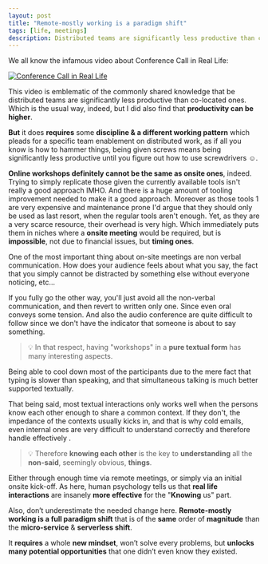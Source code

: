 ```yaml
---
layout: post
title: "Remote-mostly working is a paradigm shift"
tags: [life, meetings]
description: Distributed teams are significantly less productive than co-located ones, unless you change one thing.
---
```


We all know the infamous video about Conference Call in Real Life:

[![Conference Call in Real Life](https://img.youtube.com/vi/kNz82r5nyUw/0.jpg)](https://youtu.be/kNz82r5nyUw "Conference Call in Real Life")

This video is emblematic of the commonly shared knowledge that be distributed teams are significantly less productive than co-located ones. Which is the usual way, indeed, but I did also find that **productivity can be higher**.

**But** it does **requires** some **discipline & a different working pattern** which pleads for a specific team enablement on distributed work, as if all you know is how to hammer things, being given screws means being significantly less productive until you figure out how to use screwdrivers ☺️.

**Online workshops definitely cannot be the same as onsite ones**, indeed. Trying to simply replicate those given the currently available tools isn't really a good approach IMHO. And there is a huge amount of tooling improvement needed to make it a good approach. Moreover as those tools 1 are very expensive and maintenance prone I'd argue that they should only be used as last resort, when the regular tools aren't enough. Yet, as they are a very scarce resource, their overhead is very high. Which immediately puts them in niches where a **onsite meeting** would be required, but is **impossible**, not due to financial issues, but **timing ones**.

One of the most important thing about on-site meetings are non verbal communication. How does your audience feels about what you say, the fact that you simply cannot be distracted by something else without everyone noticing, etc...

If you fully go the other way, you'll just avoid all the non-verbal communication, and then revert to written only one. Since even oral conveys some tension. And also the audio conference are quite difficult to follow since we don't have the indicator that someone is about to say something.

> 💡 In that respect, having "workshops" in a **pure textual form** has many interesting aspects.

Being able to cool down most of the participants due to the mere fact that typing is slower than speaking, and that simultaneous talking is much better supported textually.

That being said, most textual interactions only works well when the persons know each other enough to share a common context. If they don't, the impedance of the contexts usually kicks in, and that is why cold emails, even internal ones are very difficult to understand correctly and therefore handle effectively .

> 💡 Therefore **knowing each other** is the key to **understanding** all the **non-said**, seemingly obvious, **things**.

Either through enough time via remote meetings, or simply via an initial onsite kick-off. As here, human psychology tells us that **real life interactions** are insanely **more effective** for the "**Knowing** us" part.

Also, don’t underestimate the needed change here. **Remote-mostly working is a full paradigm shift** that is of the **same** order of **magnitude** than the **micro-service** & **serverless shift**.

It **requires** a whole **new mindset**, won’t solve every problems, but **unlocks many potential opportunities** that one didn’t even know they existed.
